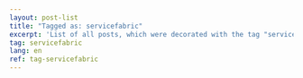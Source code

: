 ```yaml
---
layout: post-list
title: "Tagged as: servicefabric"
excerpt: 'List of all posts, which were decorated with the tag "servicefabric".'  
tag: servicefabric
lang: en
ref: tag-servicefabric
---
```

